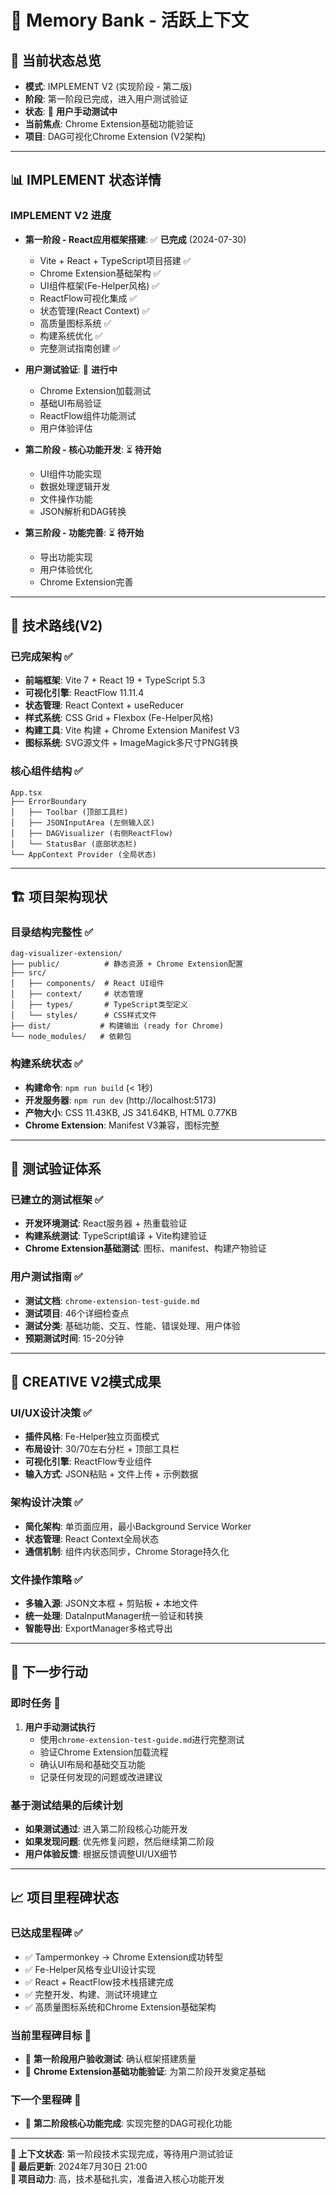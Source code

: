 # 🧠 Memory Bank - 活跃上下文

## 📍 当前状态总览
- **模式**: IMPLEMENT V2 (实现阶段 - 第二版)
- **阶段**: 第一阶段已完成，进入用户测试验证
- **状态**: 🧪 **用户手动测试中**
- **当前焦点**: Chrome Extension基础功能验证
- **项目**: DAG可视化Chrome Extension (V2架构)

---

## 📊 IMPLEMENT 状态详情

### IMPLEMENT V2 进度
- **第一阶段 - React应用框架搭建**: ✅ **已完成** (2024-07-30)
  - Vite + React + TypeScript项目搭建 ✅
  - Chrome Extension基础架构 ✅  
  - UI组件框架(Fe-Helper风格) ✅
  - ReactFlow可视化集成 ✅
  - 状态管理(React Context) ✅
  - 高质量图标系统 ✅
  - 构建系统优化 ✅
  - 完整测试指南创建 ✅

- **用户测试验证**: 🧪 **进行中**
  - Chrome Extension加载测试
  - 基础UI布局验证
  - ReactFlow组件功能测试
  - 用户体验评估

- **第二阶段 - 核心功能开发**: ⏳ **待开始**
  - UI组件功能实现
  - 数据处理逻辑开发
  - 文件操作功能
  - JSON解析和DAG转换

- **第三阶段 - 功能完善**: ⏳ **待开始**
  - 导出功能实现
  - 用户体验优化
  - Chrome Extension完善

---

## 🎯 技术路线(V2)

### 已完成架构 ✅
- **前端框架**: Vite 7 + React 19 + TypeScript 5.3
- **可视化引擎**: ReactFlow 11.11.4
- **状态管理**: React Context + useReducer
- **样式系统**: CSS Grid + Flexbox (Fe-Helper风格)
- **构建工具**: Vite 构建 + Chrome Extension Manifest V3
- **图标系统**: SVG源文件 + ImageMagick多尺寸PNG转换

### 核心组件结构 ✅
```
App.tsx
├── ErrorBoundary
│   ├── Toolbar (顶部工具栏)
│   ├── JSONInputArea (左侧输入区)
│   ├── DAGVisualizer (右侧ReactFlow)
│   └── StatusBar (底部状态栏)
└── AppContext Provider (全局状态)
```

---

## 🏗️ 项目架构现状

### 目录结构完整性 ✅
```
dag-visualizer-extension/
├── public/          # 静态资源 + Chrome Extension配置
├── src/
│   ├── components/  # React UI组件
│   ├── context/     # 状态管理
│   ├── types/       # TypeScript类型定义
│   └── styles/      # CSS样式文件
├── dist/           # 构建输出 (ready for Chrome)
└── node_modules/   # 依赖包
```

### 构建系统状态 ✅
- **构建命令**: `npm run build` (< 1秒)
- **开发服务器**: `npm run dev` (http://localhost:5173)
- **产物大小**: CSS 11.43KB, JS 341.64KB, HTML 0.77KB
- **Chrome Extension**: Manifest V3兼容，图标完整

---

## 📱 测试验证体系

### 已建立的测试框架 ✅
- **开发环境测试**: React服务器 + 热重载验证
- **构建系统测试**: TypeScript编译 + Vite构建验证
- **Chrome Extension基础测试**: 图标、manifest、构建产物验证

### 用户测试指南 ✅
- **测试文档**: `chrome-extension-test-guide.md`
- **测试项目**: 46个详细检查点
- **测试分类**: 基础功能、交互、性能、错误处理、用户体验
- **预期测试时间**: 15-20分钟

---

## 🔄 CREATIVE V2模式成果

### UI/UX设计决策 ✅
- **插件风格**: Fe-Helper独立页面模式
- **布局设计**: 30/70左右分栏 + 顶部工具栏
- **可视化引擎**: ReactFlow专业组件
- **输入方式**: JSON粘贴 + 文件上传 + 示例数据

### 架构设计决策 ✅  
- **简化架构**: 单页面应用，最小Background Service Worker
- **状态管理**: React Context全局状态
- **通信机制**: 组件内状态同步，Chrome Storage持久化

### 文件操作策略 ✅
- **多输入源**: JSON文本框 + 剪贴板 + 本地文件
- **统一处理**: DataInputManager统一验证和转换
- **智能导出**: ExportManager多格式导出

---

## 🎯 下一步行动

### 即时任务 🧪
1. **用户手动测试执行**
   - 使用`chrome-extension-test-guide.md`进行完整测试
   - 验证Chrome Extension加载流程
   - 确认UI布局和基础交互功能
   - 记录任何发现的问题或改进建议

### 基于测试结果的后续计划
- **如果测试通过**: 进入第二阶段核心功能开发
- **如果发现问题**: 优先修复问题，然后继续第二阶段
- **用户体验反馈**: 根据反馈调整UI/UX细节

---

## 📈 项目里程碑状态

### 已达成里程碑 ✅
- ✅ Tampermonkey → Chrome Extension成功转型
- ✅ Fe-Helper风格专业UI设计实现  
- ✅ React + ReactFlow技术栈搭建完成
- ✅ 完整开发、构建、测试环境建立
- ✅ 高质量图标系统和Chrome Extension基础架构

### 当前里程碑目标 🧪
- 🧪 **第一阶段用户验收测试**: 确认框架搭建质量
- 🎯 **Chrome Extension基础功能验证**: 为第二阶段开发奠定基础

### 下一个里程碑 🎯  
- 🚀 **第二阶段核心功能完成**: 实现完整的DAG可视化功能

---

**📝 上下文状态**: 第一阶段技术实现完成，等待用户测试验证  
**📅 最后更新**: 2024年7月30日 21:00  
**🚀 项目动力**: 高，技术基础扎实，准备进入核心功能开发 